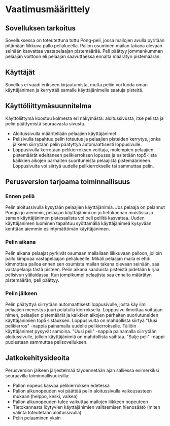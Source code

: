 # Vaatimusmäärittely

## Sovelluksen tarkoitus

Sovelluksessa on toteutettuna tuttu Pong-peli, jossa mailojen avulla pyritään pitämään liikkuva pallo pelialueella. Pallon osuminen mailan takana olevaan seinään kasvattaa vastapelaajan pistemäärää. Peli päättyy jommankumman pelaajan voittoon eli pelaajan saavuttaessa ennalta määrätyn pistemäärän.

## Käyttäjät

Sovellus ei vaadi erikseen kirjautumista, mutta peliin voi luoda oman käyttäjänimen ja kerryttää samalle käyttäjänimelle saatuja pisteitä.

## Käyttöliittymäsuunnitelma

Käyttöliittymä koostuu kolmesta eri näkymästä: aloitussivusta, itse pelistä ja pelin päättymistä seuraavasta sivusta. 

* Aloitussivulla määritellään pelaajien käyttäjänimet. 
* Pelisivulla tapahtuu pelin toteutus ja pelaajien pisteiden kerrytys, jonka jälkeen siirrytään pelin päätyttyä automaattisesti loppusivulle. 
* Loppusivulla kerrotaan pelikierroksen voittaja, molempien pelaajien pistemäärät edeltäneen pelikierroksen lopussa ja esitetään top5-lista kaikkien aikojen parhaiten suorituneista pelaajista pistemäärineen. Loppusivulta voi siirtyä uudelle pelikierrokselle tai sammuttaa pelin.

## Perusversion tarjoama toiminnallisuus

### Ennen peliä

Pelin aloitussivulla kysytään pelaajien käyttäjänimiä. Jos pelaaja on pelannut Pongia jo aiemmin, pelaajan käyttäjänimi on jo tietokannan muistissa ja saman käyttäjänimen pistesaalista voi peli peliltä kasvattaa. Uuden käyttäjänimen luominen tapahtuu syöttämällä käyttäjänimeä kysyvään kenttään aiemmin esiintymättömän käyttäjänimen.

### Pelin aikana

Pelin aikana pelaajat pyrkivät osumaan mailallaan liikkuvaan palloon, jolloin pallo kimpoaa vastapelaajan pelialueelle. Mikäli pelaajan maila ei ehdi kimmottaa palloa ennen sen osumista mailan takana olevaan seinään, saa vastapelaaja tästä pisteen. Pelin aikana saaduista pisteistä pidetään kirjaa pelisivun ylälaidassa. Kun jompikumpi pelaajista saa ennalta määrätyn pistemäärän, peli päättyy.

### Pelin jälkeen

Pelin päätyttyä siirrytään automaattisesti loppusivulle, josta käy ilmi pelaajien menestys juuri pelatulla kierroksella. Loppusivu ilmoittaa voittajan nimen, pelaajien pistemäärät ja kaikkien aikojen parhaiten suoriutuneiden käyttäjänimien top5-listauksen. Loppusivulta on mahdollista siirtyä "Uusi pelikierros" -nappia painamalla uudelle pelikierrokselle. Tällöin käyttäjänimet pysyvät samoina. "Uusi peli" -nappia painamalla siirrytään aloitussivulle, jolloin käyttäjänimiä on mahdollista vaihtaa. "Sulje peli" -nappi puolestaan sammuttaa pelisovelluksen.

## Jatkokehitysideoita

Perusversion jälkeen järjestelmää täydennetään ajan salliessa esimerkiksi seuraavilla toiminnallisuuksilla:

* Pallon nopeus kasvaa pelikierroksen edetessä
* Pallon alkunopeuden voi päättää pelin aloitussivulla vaikeusasteen mukaan (helppo, keski, vaikea)
* Pallon alkunopeuden tulee vaikuttaa mailojen liikkeen nopeuteen
* Tietokannasta löytyvien käyttäjänimien valitsemisen hienosäätö (miten valinta toteutetaan aloitussivulla)
* Pelin pelaaminen yksin
